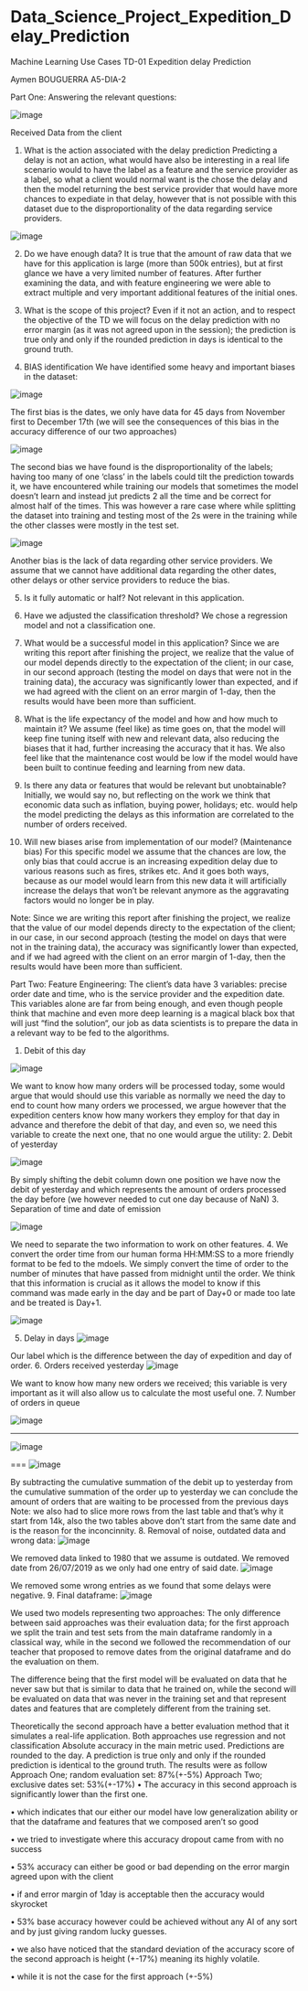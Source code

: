 # Data_Science_Project_Expedition_Delay_Prediction


Machine Learning
Use Cases
TD-01
Expedition delay Prediction

Aymen BOUGUERRA A5-DIA-2


Part One: Answering the relevant questions:

 ![image](https://user-images.githubusercontent.com/97101162/195266855-b77542ca-ef23-43c1-8098-47c174510412.png)

Received Data from the client

1.	What is the action associated with the delay prediction 
Predicting a delay is not an action, what would have also be interesting in a real life scenario would to have the label as a feature and the service provider as a label, so what a client would normal want is the chose the delay and then the model returning the best service provider that would have more chances to expediate in that delay, however that is not possible with this dataset due to the disproportionality of the data regarding service providers.
 
 ![image](https://user-images.githubusercontent.com/97101162/195266892-8f81cd72-d576-449f-aa4e-f9b02d5e358c.png)

2.	Do we have enough data?
It is true that the amount of raw data that we have for this application is large (more than 500k entries), but at first glance we have a very limited number of features. After further examining the data, and with feature engineering we were able to extract multiple and very important additional features of the initial ones.

3.	What is the scope of this project?
Even if it not an action, and to respect the objective of the TD we will focus on the delay prediction with no error margin (as it was not agreed upon in the session); the prediction is true only and only if the rounded prediction in days is identical to the ground truth.

4.	BIAS identification 
We have identified some heavy and important biases in the dataset:

 ![image](https://user-images.githubusercontent.com/97101162/195266922-f1acadad-652f-404a-a225-c0cf2340e485.png)

The first bias is the dates, we only have data for 45 days from November first to December 17th (we will see the consequences of this bias in the accuracy difference of our two approaches)

 ![image](https://user-images.githubusercontent.com/97101162/195266942-ed83ab29-a8c9-4175-bd80-b5de1c66dc09.png)

The second bias we have found is the disproportionality of the labels; having too many of one ‘class’ in the labels could tilt the prediction towards it, we have encountered while training our models that sometimes the model doesn’t learn and instead jut predicts 2 all the time and be correct for almost half of the times. This was however a rare case where while splitting the dataset into training and testing most of the 2s were in the training while the other classes were mostly in the test set.

 ![image](https://user-images.githubusercontent.com/97101162/195266961-806f2745-f1f6-449e-8b5b-8c7bae1c5741.png)

Another bias is the lack of data regarding other service providers.
We assume that we cannot have additional data regarding the other dates, other delays or other service providers to reduce the bias.

5.	Is it fully automatic or half?
Not relevant in this application.

6.	Have we adjusted the classification threshold?
We chose a regression model and not a classification one.

7.	What would be a successful model in this application?
Since we are writing this report after finishing the project, we realize that the value of our model depends directly to the expectation of the client; in our case, in our second approach (testing the model on days that were not in the training data), the accuracy was significantly lower than expected, and if we had agreed with the client on an error margin of 1-day, then the results would have been more than sufficient.

8.	What is the life expectancy of the model and how and how much to maintain it?
We assume (feel like) as time goes on, that the model will keep fine tuning itself with new and relevant data, also reducing the biases that it had, further increasing the accuracy that it has. We also feel like that the maintenance cost would be low if the model would have been built to continue feeding and learning from new data. 

9.	Is there any data or features that would be relevant but unobtainable?
Initially, we would say no, but reflecting on the work we think that economic data such as inflation, buying power, holidays; etc. would help the model predicting the delays as this information are correlated to the number of orders received.

10.	Will new biases arise from implementation of our model? (Maintenance bias)
For this specific model we assume that the chances are low, the only bias that could accrue is an increasing expedition delay due to various reasons such as fires, strikes etc.
And it goes both ways, because as our model would learn from this new data it will artificially increase the delays that won’t be relevant anymore as the aggravating factors would no longer be in play.























Note: Since we are writing this report after finishing the project, we realize that the value of our model depends directy to the expectation of the client; in our case, in our second approach (testing the model on days that were not in the training data), the accuracy was significantly lower than expected, and if we had agreed with the client on an error margin of 1-day, then the results would have been more than sufficient.

Part Two: Feature Engineering:
The client’s data have 3 variables: precise order date and time, who is the service provider and the expedition date.
This variables alone are far from being enough, and even though people think that machine and even more deep learning is a magical black box that will just “find the solution“, our job as data scientists is to prepare the data in a relevant way to be fed to the algorithms.

1.	Debit of this day 


 ![image](https://user-images.githubusercontent.com/97101162/195266990-d1e83603-0093-4ef3-903d-85242503fa59.png)

We want to know how many orders will be processed today, some would argue that would should use this variable as normally we need the day to end to count how many orders we processed, we argue however that the expedition centers know how many workers they employ for that day in advance and therefore the debit of that day, and even so, we need this variable to create the next one, that no one would argue the utility:
2.	Debit of yesterday 


 ![image](https://user-images.githubusercontent.com/97101162/195267007-de7b229f-020c-4520-9f79-088df39980c8.png)

By simply shifting the debit column down one position we have now the debit of yesterday and which represents the amount of orders processed the day before (we however needed to cut one day because of NaN)
3.	Separation of time and date of emission 

 ![image](https://user-images.githubusercontent.com/97101162/195267021-e0ed93ab-415e-4812-8069-9e68b8a29b88.png)

We need to separate the two information to work on other features.
4.	We convert the order time from our human forma HH:MM:SS to a more friendly format to be fed to the mdoels. 
We simply convert the time of order to the number of minutes that have passed from midnight until the order. We think that this information is crucial as it allows the model to know if this command was made early in the day and be part of Day+0 or made too late and be treated is Day+1.

 ![image](https://user-images.githubusercontent.com/97101162/195267055-06e66126-6e20-4b78-93fc-92d82a509e3c.png)


5.	Delay in days
 ![image](https://user-images.githubusercontent.com/97101162/195267067-03bea25d-9c0c-47bd-b994-56060e3e61c4.png)

Our label which is the difference between the day of expedition and day of order.
6.	Orders received yesterday 
 ![image](https://user-images.githubusercontent.com/97101162/195267084-fe0156f7-cf52-4b8a-ba31-c5b8fe12daab.png)

We want to know how many new orders we received; this variable is very important as it will also allow us to calculate the most useful one.
7.	Number of orders in queue  

![image](https://user-images.githubusercontent.com/97101162/195267111-36a1fd15-9c78-418a-b2e8-751e4538144f.png)






---
![image](https://user-images.githubusercontent.com/97101162/195267137-e2327e46-a800-4b52-a426-aaa6516daaf2.png)






===
![image](https://user-images.githubusercontent.com/97101162/195267156-33808f64-3db0-4e99-91fc-12fb339aae7c.png)






By subtracting the cumulative summation of the debit up to yesterday from the cumulative summation of the order up to yesterday we can conclude the amount of orders that are waiting to be processed from the previous days 
Note: we also had to slice more rows from the last table and that’s why it start from 14k, also the two tables above don’t start from the same date and is the reason for the inconcinnity.
8.	Removal of noise, outdated data and wrong data:
 ![image](https://user-images.githubusercontent.com/97101162/195267177-694161dc-a27e-48d9-84a9-337f086d8dbd.png)

We removed data linked to 1980 that we assume is outdated.
We removed date from 26/07/2019 as we only had one entry of said date.
 ![image](https://user-images.githubusercontent.com/97101162/195267195-9c855b9f-28ac-4eee-8a47-9a913a4c4a04.png)

We removed some wrong entries as we found that some delays were negative.
9.	Final dataframe:
 ![image](https://user-images.githubusercontent.com/97101162/195267209-cdf2f349-94ae-4ce4-b530-96b3d25ec8ff.png)



We used two models representing two approaches:
The only difference between said approaches was their evaluation data; for the first approach we split the train and test sets from the main dataframe randomly in a classical way, while in the second we followed the recommendation of our teacher that proposed to remove dates from the original dataframe and do the evaluation on them.

The difference being that the first model will be evaluated on data that he never saw but that is similar to data that he trained on, while the second will be evaluated on data that was never in the training set and that represent dates and features that are completely different from the training set.

Theoretically the second approach have a better evaluation method that it simulates a real-life application.
Both approaches use regression and not classification
Absolute accuracy in the main metric used.
Predictions are rounded to the day.
A prediction is true only and only if the rounded prediction is identical to the ground truth.
The results were as follow 
Approach One; random evaluation set: 87%(+-5%)
Approach Two; exclusive dates set: 53%(+-17%)
•	The accuracy in this second approach is significantly lower than the first one.

•	which indicates that our either our model have low generalization ability or that the dataframe and features that we composed aren’t so good

•	we tried to investigate where this accuracy dropout came from with no success

•	53% accuracy can either be good or bad depending on the error margin agreed upon with the client

•	if and error margin of 1day is acceptable then the accuracy would skyrocket

•	53% base accuracy however could be achieved without any AI of any sort and by just giving random lucky guesses.

•	we also have noticed that the standard deviation of the accuracy score of the second approach is height (+-17%) meaning its highly volatile.

•	while it is not the case for the first approach (+-5%)



